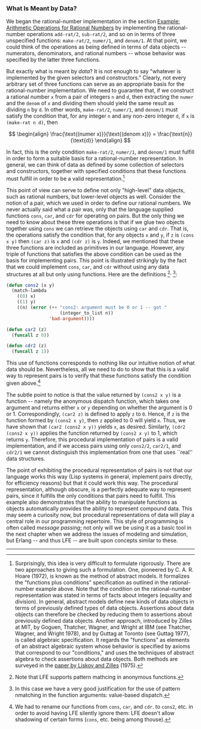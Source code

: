### What Is Meant by Data?

We began the rational-number implementation in the section [Example: Arithmetic Operations for Rational Numbers]() by implementing the rational-number operations ``add-rat/2``, ``sub-rat/2``, and so on in terms of three unspecified functions: ``make-rat/2``, ``numer/1``, and ``denom/1``. At that point, we could think of the operations as being defined in terms of data objects -- numerators, denominators, and rational numbers -- whose behavior was specified by the latter three functions.

But exactly what is meant by *data*? It is not enough to say "whatever is implemented by the given selectors and constructors." Clearly, not every arbitrary set of three functions can serve as an appropriate basis for the rational-number implementation. We need to guarantee that, if we construct a rational number ``x`` from a pair of integers ``n`` and ``d``, then extracting the ``numer`` and the ``denom`` of ``x`` and dividing them should yield the same result as dividing ``n`` by ``d``. In other words, ``make-rat/2``, ``numer/1``, and ``denom/1`` must satisfy the condition that, for any integer ``n`` and any non-zero integer ``d``, if ``x`` is ``(make-rat n d)``, then

$$
\begin{align}
\frac{\text{(numer x)}}{\text{(denom x)}} = \frac{\text{n}}{\text{d}}
\end{align}
$$

In fact, this is the only condition ``make-rat/2``, ``numer/1``, and ``denom/1`` must fulfill in order to form a suitable basis for a rational-number representation. In general, we can think of data as defined by some collection of selectors and constructors, together with specified conditions that these functions must fulfill in order to be a valid representation.[^1]

This point of view can serve to define not only "high-level" data objects, such as rational numbers, but lower-level objects as well. Consider the notion of a pair, which we used in order to define our rational numbers. We never actually said what a pair was, only that the language supplied functions ``cons``, ``car``, and ``cdr`` for operating on pairs. But the only thing we need to know about these three operations is that if we glue two objects together using ``cons`` we can retrieve the objects using ``car`` and ``cdr``. That is, the operations satisfy the condition that, for any objects ``x`` and ``y``, if ``z`` is ``(cons x y)`` then ``(car z)`` is ``x`` and ``(cdr z)`` is ``y``. Indeed, we mentioned that these three functions are included as primitives in our language. However, any triple of functions that satisfies the above condition can be used as the basis for implementing pairs. This point is illustrated strikingly by the fact that we could implement ``cons``, ``car``, and ``cdr`` without using any data structures at all but only using functions. Here are the definitions [^2]<sup>,</sup> [^3]:

```lisp
(defun cons2 (x y)
  (match-lambda
    ((0) x)
    ((1) y)
    ((n) (error (++ "cons2: argument must be 0 or 1 -- got "
                    (integer_to_list n))
                'bad-argument))))

(defun car2 (z)
  (funcall z 0))

(defun cdr2 (z)
  (funcall z 1))
```

This use of functions corresponds to nothing like our intuitive notion of what data should be. Nevertheless, all we need to do to show that this is a valid way to represent pairs is to verify that these functions satisfy the condition given above.[^4]

The subtle point to notice is that the value returned by ``(cons2 x y)`` is a function -- namely the anonymous dispatch function, which takes one argument and returns either ``x`` or ``y`` depending on whether the argument is 0 or 1. Correspondingly, ``(car2 z)`` is defined to apply ``z`` to ``0``. Hence, if ``z`` is the function formed by ``(cons2 x y)``, then ``z`` applied to 0 will yield ``x``. Thus, we have shown that ``(car2 (cons2 x y))`` yields ``x``, as desired. Similarly, ``(cdr2 (cons2 x y))`` applies the function returned by ``(cons2 x y)`` to 1, which returns ``y``. Therefore, this procedural implementation of pairs is a valid implementation, and if we access pairs using only ``cons2/2``, ``car2/1``, and ``cdr2/1`` we cannot distinguish this implementation from one that uses ``real'' data structures.

The point of exhibiting the procedural representation of pairs is not that our language works this way (Lisp systems in general, implement pairs directly, for efficiency reasons) but that it could work this way. The procedural representation, although obscure, is a perfectly adequate way to represent pairs, since it fulfills the only conditions that pairs need to fulfill. This example also demonstrates that the ability to manipulate functions as objects automatically provides the ability to represent compound data. This may seem a curiosity now, but procedural representations of data will play a central role in our programming repertoire. This style of programming is often called *message passing*; not only will we be using it as a basic tool in the next chapter when we address the issues of modeling and simulation, but Erlang -- and thus LFE -- are built upon concepts similar to these.

----

[^1]: Surprisingly, this idea is very difficult to formulate rigorously. There are two approaches to giving such a formulation. One, pioneered by C. A. R. Hoare (1972), is known as the method of abstract models. It formalizes the "functions plus conditions" specification as outlined in the rational-number example above. Note that the condition on the rational-number representation was stated in terms of facts about integers (equality and division). In general, abstract models define new kinds of data objects in terms of previously defined types of data objects. Assertions about data objects can therefore be checked by reducing them to assertions about previously defined data objects. Another approach, introduced by Zilles at MIT, by Goguen, Thatcher, Wagner, and Wright at IBM (see Thatcher, Wagner, and Wright 1978), and by Guttag at Toronto (see Guttag 1977), is called algebraic specification. It regards the "functions" as elements of an abstract algebraic system whose behavior is specified by axioms that correspond to our "conditions," and uses the techniques of abstract algebra to check assertions about data objects. Both methods are surveyed in the [paper by Liskov and Zilles](http://csg.csail.mit.edu/CSGArchives/memos/Memo-117.pdf) (1975).

[^2]: Note that LFE supports pattern mathcing in anonymous functions.

[^3]: In this case we have a very good justification for the use of pattern nmatching in the function arguments: value-based dispatch.

[^4]: We had to rename our functions from ``cons``, ``car``, and ``cdr``. to ``cons2``, etc. in order to avoid having LFE silently ignore them: LFE doesn't allow shadowing of certain forms (``cons``, etc. being among thouse).
